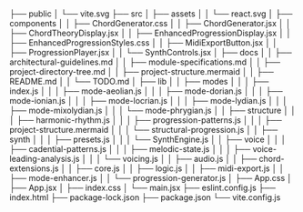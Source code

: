 # 
├── public
│   └── vite.svg
├── src
│   ├── assets
│   │   └── react.svg
│   ├── components
│   │   ├── ChordGenerator.css
│   │   ├── ChordGenerator.jsx
│   │   ├── ChordTheoryDisplay.jsx
│   │   ├── EnhancedProgressionDisplay.jsx
│   │   ├── EnhancedProgressionStyles.css
│   │   ├── MidiExportButton.jsx
│   │   ├── ProgressionPlayer.jsx
│   │   └── SynthControls.jsx
│   ├── docs
│   │   ├── architectural-guidelines.md
│   │   ├── module-specifications.md
│   │   ├── project-directory-tree.md
│   │   ├── project-structure.mermaid
│   │   ├── README.md
│   │   └── TODO.md
│   ├── lib
│   │   ├── modes
│   │   │   ├── index.js
│   │   │   ├── mode-aeolian.js
│   │   │   ├── mode-dorian.js
│   │   │   ├── mode-ionian.js
│   │   │   ├── mode-locrian.js
│   │   │   ├── mode-lydian.js
│   │   │   ├── mode-mixolydian.js
│   │   │   └── mode-phrygian.js
│   │   ├── structure
│   │   │   ├── harmonic-rhythm.js
│   │   │   ├── progression-patterns.js
│   │   │   ├── project-structure.mermaid
│   │   │   └── structural-progression.js
│   │   ├── synth
│   │   │   ├── presets.js
│   │   │   └── SynthEngine.js
│   │   ├── voice
│   │   │   ├── cadential-patterns.js
│   │   │   ├── melodic-state.js
│   │   │   ├── voice-leading-analysis.js
│   │   │   └── voicing.js
│   │   ├── audio.js
│   │   ├── chord-extensions.js
│   │   ├── core.js
│   │   ├── logic.js
│   │   ├── midi-export.js
│   │   ├── mode-enhancer.js
│   │   └── progression-generator.js
│   ├── App.css
│   ├── App.jsx
│   ├── index.css
│   └── main.jsx
├── eslint.config.js
├── index.html
├── package-lock.json
├── package.json
└── vite.config.js